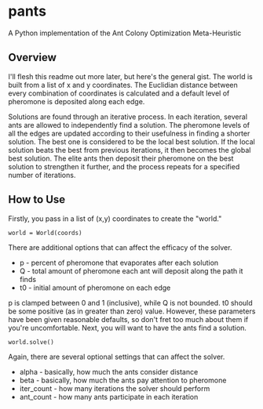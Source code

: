 pants
=====

A Python implementation of the Ant Colony Optimization Meta-Heuristic

Overview
--------
I'll flesh this readme out more later, but here's the general gist.  The world is built from a list of x and y coordinates.  The Euclidian distance between every combination of coordinates is calculated and a default level of pheromone is deposited along each edge.  

Solutions are found through an iterative process.  In each iteration, several ants are allowed to independently find a solution.  The pheromone levels of all the edges are updated according to their usefulness in finding a shorter solution.  The best one is considered to be the local best solution.  If the local solution beats the best from previous iterations, it then becomes the global best solution.  The elite ants then deposit their pheromone on the best solution to strengthen it further, and the process repeats for a specified number of iterations.

How to Use
--------
Firstly, you pass in a list of (x,y) coordinates to create the "world."

    world = World(coords)

There are additional options that can affect the efficacy of the solver.

 * p - percent of pheromone that evaporates after each solution
 * Q - total amount of pheromone each ant will deposit along the path it finds
 * t0 - initial amount of pheromone on each edge

p is clamped between 0 and 1 (inclusive), while Q is not bounded.  t0 should be some positive (as in greater than zero) value.  However, these parameters have been given reasonable defaults, so don't fret too much about them if you're uncomfortable.  Next, you will want to have the ants find a solution.

    world.solve()

Again, there are several optional settings that can affect the solver.

 * alpha - basically, how much the ants consider distance
 * beta - basically, how much the ants pay attention to pheromone
 * iter_count - how many iterations the solver should perform
 * ant_count - how many ants participate in each iteration